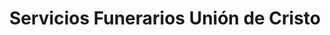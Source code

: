 ---
title: "Servicios Funerarios Unión de Cristo"
url: /la-serena/servicios-funerarios-union-de-cristo/
shop: directores de funerarias
---